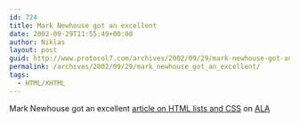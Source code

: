 ```yaml
---
id: 724
title: Mark Newhouse got an excellent
date: 2002-09-29T11:55:49+00:00
author: Niklas
layout: post
guid: http://www.protocol7.com/archives/2002/09/29/mark-newhouse-got-an-excellent/
permalink: /archives/2002/09/29/mark_newhouse_got_an_excellent/
tags:
  - HTML/XHTML
---
```

<div class='microid-21d65157a9c3515f9d612e0818fb305f2f34f498'>
  <p>
    Mark Newhouse got an excellent <a href="http://www.alistapart.com/stories/taminglists/">article on HTML lists and CSS</a> on <a href="http://www.alistapart.com">ALA</a>
  </p>
</div>